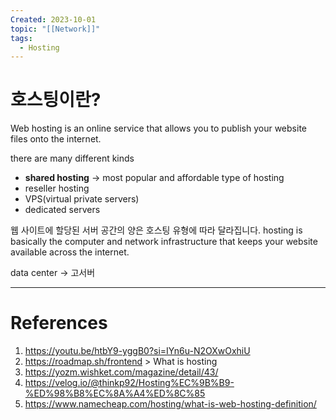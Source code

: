 ```yaml
---
Created: 2023-10-01
topic: "[[Network]]"
tags:
  - Hosting
---
```

# 호스팅이란?
Web hosting is an online service that allows you to publish your website files onto the internet. 

there are many different kinds
- **shared hosting** -> most popular and affordable type of hosting
- reseller hosting
- VPS(virtual private servers)
- dedicated servers

웹 사이트에 할당된 서버 공간의 양은 호스팅 유형에 따라 달라집니다.
hosting is basically the computer and network infrastructure that keeps your website available across the internet. 

data center -> 고서버

---
# References
1. https://youtu.be/htbY9-yggB0?si=IYn6u-N2OXwOxhiU
2. https://roadmap.sh/frontend > What is hosting
3. https://yozm.wishket.com/magazine/detail/43/
4. https://velog.io/@thinkp92/Hosting%EC%9B%B9-%ED%98%B8%EC%8A%A4%ED%8C%85
5. https://www.namecheap.com/hosting/what-is-web-hosting-definition/